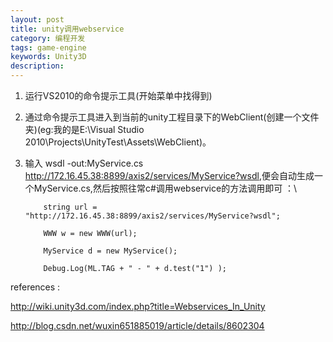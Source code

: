 ```yaml
---
layout: post
title: unity调用webservice
category: 编程开发
tags: game-engine
keywords: Unity3D
description: 
---
```


1.  运行VS2010的命令提示工具(开始菜单中找得到)
2.  通过命令提示工具进入到当前的unity工程目录下的WebClient(创建一个文件夹)(eg:我的是E:\\Visual Studio 2010\\Projects\\UnityTest\\Assets\\WebClient)。
3.  输入
    wsdl -out:MyService.cs <http://172.16.45.38:8899/axis2/services/MyService?wsdl>,便会自动生成一个MyService.cs,然后按照往常c\#调用webservice的方法调用即可
    ：\

            string url = "http://172.16.45.38:8899/axis2/services/MyService?wsdl";

            WWW w = new WWW(url);

            MyService d = new MyService();

            Debug.Log(ML.TAG + " - " + d.test("1") );

 

 

references :

<http://wiki.unity3d.com/index.php?title=Webservices_In_Unity>

<http://blog.csdn.net/wuxin651885019/article/details/8602304>






